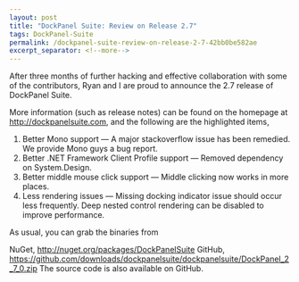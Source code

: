 ```yaml
---
layout: post
title: "DockPanel Suite: Review on Release 2.7"
tags: DockPanel-Suite
permalink: /dockpanel-suite-review-on-release-2-7-42bb0be582ae
excerpt_separator: <!--more-->
---
```

After three months of further hacking and effective collaboration with some of the contributors, Ryan and I are proud to announce the 2.7 release of DockPanel Suite.
<!--more-->

More information (such as release notes) can be found on the homepage at http://dockpanelsuite.com, and the following are the highlighted items,

1. Better Mono support — A major stackoverflow issue has been remedied. We provide Mono guys a bug report.
1. Better .NET Framework Client Profile support — Removed dependency on System.Design.
1. Better middle mouse click support — Middle clicking now works in more places.
1. Less rendering issues — Missing docking indicator issue should occur less frequently. Deep nested control rendering can be disabled to improve performance.

As usual, you can grab the binaries from

NuGet, http://nuget.org/packages/DockPanelSuite
GitHub, https://github.com/downloads/dockpanelsuite/dockpanelsuite/DockPanel_2_7_0.zip
The source code is also available on GitHub.
